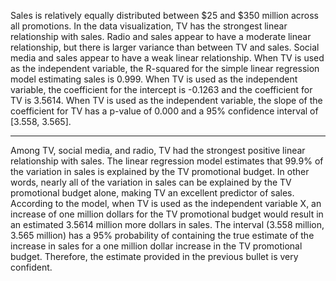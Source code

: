 Sales is relatively equally distributed between $25 and $350 million across all promotions.
In the data visualization, TV has the strongest linear relationship with sales. Radio and sales appear to have a moderate linear relationship, but there is larger variance than between TV and sales. Social media and sales appear to have a weak linear relationship.
When TV is used as the independent variable, the R-squared for the simple linear regression model estimating sales is 0.999.
When TV is used as the independent variable, the coefficient for the intercept is -0.1263 and the coefficient for TV is 3.5614.
When TV is used as the independent variable, the slope of the coefficient for TV has a p-value of 0.000 and a 95% confidence interval of [3.558, 3.565].

------------------------------------------------------------------------------------------------------------------------------------------------
Among TV, social media, and radio, TV had the strongest positive linear relationship with sales.
The linear regression model estimates that 99.9% of the variation in sales is explained by the TV promotional budget. In other words, nearly all of the variation in sales can be explained by the TV promotional budget alone, making TV an excellent predictor of sales.
According to the model, when TV is used as the independent variable X, an increase of one million dollars for the TV promotional budget would result in an estimated 3.5614 million more dollars in sales.
The interval (3.558 million, 3.565 million) has a 95% probability of containing the true estimate of the increase in sales for a one million dollar increase in the TV promotional budget. Therefore, the estimate provided in the previous bullet is very confident.
